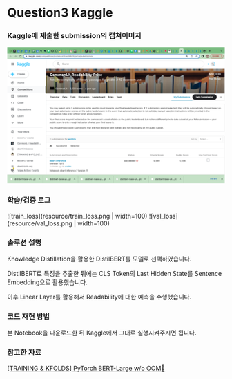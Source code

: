 # Question3 Kaggle

### Kaggle에 제출한 submission의 캡쳐이미지

![submission](resource/submission.png)

### 학습/검증 로그

![train_loss](resource/train_loss.png | width=100)
![val_loss](resource/val_loss.png | width=100)

### 솔루션 설명

Knowledge Distillation을 활용한 DistilBERT를 모델로 선택하였습니다.

DistilBERT로 특징을 추출한 뒤에는 CLS Token의 Last Hidden State를 Sentence Embedding으로 활용했습니다.

이후 Linear Layer를 활용해서 Readability에 대한 예측을 수행했습니다.

### 코드 재현 방법

본 Notebook을 다운로드한 뒤 Kaggle에서 그대로 실행시켜주시면 됩니다.

### 참고한 자료

[[TRAINING & KFOLDS] PyTorch BERT-Large w/o OOM🎯](https://www.kaggle.com/code/heyytanay/training-kfolds-pytorch-bert-large-w-o-oom)
